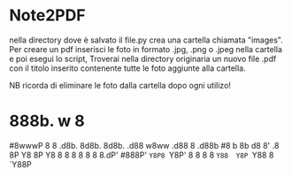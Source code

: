 # Note2PDF
nella directory dove è salvato il file.py crea una cartella chiamata "images". Per creare un pdf inserisci le foto in formato .jpg, .png o .jpeg nella cartella e poi esegui lo script, Troverai nella directory originaria un nuovo file .pdf con il titolo inserito contenente tutte le foto aggiunte alla cartella. 

NB ricorda di eliminare le foto dalla cartella dopo ogni utilizo!





# 888b.                                  w        8       
#8wwwP 8   8 .d8b. 8d8b.    8d8b. .d88 w8ww .d88 8 .d88b 
#8   b 8b d8 8' .8 8P Y8    8P Y8 8  8  8   8  8 8 8.dP' 
#888P' `Y8P8 `Y8P' 8   8    8   8 `Y88  Y8P `Y88 8 `Y88P





































